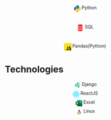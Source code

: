 
<div style='display: grid; gap:2rem;'>
  <div style='padding: 2px; display: flex; justify-content: center; gap: 2px;'>
    <img src='./python-svgrepo-com.svg' style='width: 24px; height: 24px' />
    <span>Python</span>
  </div>

  <div style='padding: 2px; display: flex; justify-content: center; gap: 2px;'>
    <img src='./plsql-svgrepo-com.svg' style='width: 24px; height: 24px' />
    <span>SQL</span>
  </div>

  <div style='padding: 2px; display: flex; justify-content: center; gap: 2px;'>
    <img src='./javascript-svgrepo-com.svg' style='width: 24px; height: 24px' />
    <span>Pandas(Python)</span>
  </div>

  

  
</div>


# Technologies

  <div style='padding: 2px; display: flex; justify-content: center; gap: 2px;'>
    <img src='./django-svgrepo-com.svg' style='width: 24px; height: 24px' />
    <span>Django</span>
  </div>

  <div style='padding: 2px; display: flex; justify-content: center; gap: 2px;'>
    <img src='./react-svgrepo-com.svg' style='width: 24px; height: 24px' />
    <span>ReactJS</span>
  </div>

  <div style='padding: 2px; display: flex; justify-content: center; gap: 2px;'>
    <img src='./excel-svgrepo-com.svg' style='width: 24px; height: 24px' />
    <span>Excel</span>
  </div>

  <div style='padding: 2px; display: flex; justify-content: center; gap: 2px;'>
    <img src='./linux-svgrepo-com.svg' style='width: 24px; height: 24px' />
    <span>Linux</span>
  </div>
